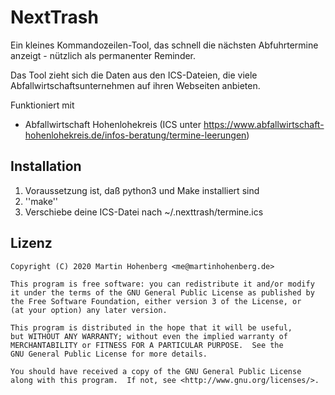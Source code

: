 # NextTrash

Ein kleines Kommandozeilen-Tool, das schnell die nächsten Abfuhrtermine anzeigt - nützlich als permanenter Reminder.

Das Tool zieht sich die Daten aus den ICS-Dateien, die viele Abfallwirtschaftsunternehmen auf ihren Webseiten anbieten.

Funktioniert mit 

* Abfallwirtschaft Hohenlohekreis (ICS unter https://www.abfallwirtschaft-hohenlohekreis.de/infos-beratung/termine-leerungen)

## Installation

1. Voraussetzung ist, daß python3 und Make installiert sind
2. ''make''
3. Verschiebe deine ICS-Datei nach ~/.nexttrash/termine.ics

## Lizenz

    Copyright (C) 2020 Martin Hohenberg <me@martinhohenberg.de>

    This program is free software: you can redistribute it and/or modify
    it under the terms of the GNU General Public License as published by
    the Free Software Foundation, either version 3 of the License, or
    (at your option) any later version.

    This program is distributed in the hope that it will be useful,
    but WITHOUT ANY WARRANTY; without even the implied warranty of
    MERCHANTABILITY or FITNESS FOR A PARTICULAR PURPOSE.  See the
    GNU General Public License for more details.

    You should have received a copy of the GNU General Public License
    along with this program.  If not, see <http://www.gnu.org/licenses/>.
